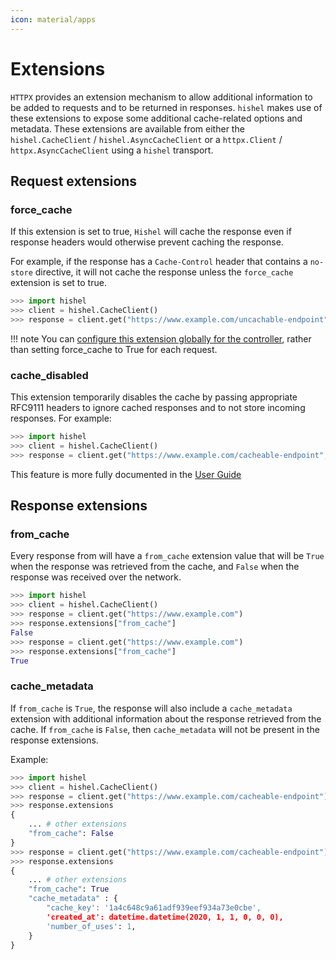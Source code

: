 ```yaml
---
icon: material/apps
---
```


# Extensions

`HTTPX` provides an extension mechanism to allow additional information 
to be added to requests and to be returned in responses. `hishel` makes use
of these extensions to expose some additional cache-related options and metadata.
These extensions are available from either the `hishel.CacheClient` / 
`hishel.AsyncCacheClient` or a `httpx.Client` / `httpx.AsyncCacheClient`
using a `hishel` transport.

## Request extensions

### force_cache

If this extension is set to true, `Hishel` will cache the response even if response headers
would otherwise prevent caching the response.

For example, if the response has a `Cache-Control` header that contains a `no-store` directive, it will not cache the response unless the `force_cache` extension is set to true.

```python
>>> import hishel
>>> client = hishel.CacheClient()
>>> response = client.get("https://www.example.com/uncachable-endpoint", extensions={"force_cache": True})
```

!!! note
    You can [configure this extension globally for the controller](controllers.md#force-caching), rather than setting force_cache to True for each request.

### cache_disabled 

This extension temporarily disables the cache by passing appropriate RFC9111 headers to
ignore cached responses and to not store incoming responses. For example:

```python
>>> import hishel
>>> client = hishel.CacheClient()
>>> response = client.get("https://www.example.com/cacheable-endpoint", extensions={"cache_disabled": True})

```
This feature is more fully documented in the [User Guide](../userguide.md#temporarily-disabling-the-cache)

## Response extensions

### from_cache 

Every response from  will have a `from_cache` extension value that will be `True` when the response was retrieved
from the cache, and `False` when the response was received over the network.

```python
>>> import hishel
>>> client = hishel.CacheClient()
>>> response = client.get("https://www.example.com")
>>> response.extensions["from_cache"]
False
>>> response = client.get("https://www.example.com")
>>> response.extensions["from_cache"]
True
```

### cache_metadata

If `from_cache` is `True`, the response will also include a `cache_metadata` extension with additional information about 
the response retrieved from the cache. If `from_cache` is `False`, then `cache_metadata` will not
be present in the response extensions.

Example:

```python
>>> import hishel
>>> client = hishel.CacheClient()
>>> response = client.get("https://www.example.com/cacheable-endpoint")
>>> response.extensions
{
    ... # other extensions
    "from_cache": False
}
>>> response = client.get("https://www.example.com/cacheable-endpoint")
>>> response.extensions
{
    ... # other extensions
    "from_cache": True
    "cache_metadata" : {
        "cache_key': '1a4c648c9a61adf939eef934a73e0cbe',
        'created_at': datetime.datetime(2020, 1, 1, 0, 0, 0),
        'number_of_uses': 1,
    }
}
```

